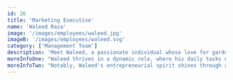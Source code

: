 ```yaml
---
id: 26
title: 'Marketing Executive'
name: 'Waleed Raza'
image: '/images/employees/waleed.jpg'
imageB: '/images/employees/waleed.svg'
category: ['Management Team']
description: 'Meet Waleed, a passionate individual whose love for gardening is evident in the 90 potted plants adorning his home. With a deep appreciation for nature, he is an avid traveler, always ready for a new adventure that fuels his zest for life. Waleed is not only a nature enthusiast but also occasionally dons the hat of a writer, expressing his thoughts when inspiration strikes. His outlook is one of positivity, always focusing on the sunny side of life. Beyond personal pursuits, Waleed aspires to make a significant positive impact on his society and country.'
moreInfoOne: "Waleed thrives in a dynamic role, where his daily tasks encompass the creation of compelling social media posts, website updates, and the infusion of innovative marketing strategies into both the overall strategy and design elements. His role extends beyond design, as he also manages and curates content for a holistic approach. In terms of significant tasks and projects, Waleed showcases his adept management skills by flawlessly organizing the company's last annual trip. His keen eye for detail and efficient execution ensured the success of this endeavor without any hitches."
moreInfoTwo: "Notably, Waleed's entrepreneurial spirit shines through as he has independently built two startups from the ground up. From conceptualizing the minimum viable product to finalizing the product, handling pricing, distribution, and branding, Waleed played a pivotal role in every aspect. His versatility extends to diverse projects, including designing marketing strategies for prominent brands such as Lipton and Pepsi. Waleed's comprehensive approach spans digital marketing, product research, branding, and even poster designing, highlighting his proficiency in end-to-end project management."
---
```

